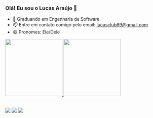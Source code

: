### Olá! Eu sou  o Lucas Araújo 👋





- 🔭 Graduando em Engenharia de Software
- 📫 Entre em contato comigo pelo email: lucasclub69@gmail.com
- 😄 Pronomes: Ele/Dele 



 <a href="https://github.com/Luckeditto">
  <img height="180em" src="https://github-readme-stats.vercel.app/api?username=Luckeditto&show_icons=true&theme=dracula&include_all_commits=true&count_private=true"/>
  <img height="180em" src="https://github-readme-stats.vercel.app/api/top-langs/?username=Luckeditto&layout=compact&langs_count=7&theme=dracula"/>

</div>
<div style="display: inline_block"><br>
  
          
    
</div>
  
  <br>
  
 <div>
    <a href="https://www.instagram.com/lucasz.arauj/" target="_blank"><img src="https://img.shields.io/badge/-Instagram-%23E4405F?style=for-the-badge&logo=instagram&logoColor=white" target="_blank"></a>
   <a href = "mailto:lucasclub69@gmail.com"><img src="https://img.shields.io/badge/-Gmail-%23333?style=for-the-badge&logo=gmail&logoColor=white" target="_blank"></a>
 <a href="https://www.linkedin.com/in/lucas-ara%C3%BAjo-323120220/" target="_blank"><img src="https://img.shields.io/badge/-LinkedIn-%230077B5?style=for-the-badge&logo=linkedin&logoColor=white" target="_blank"></a>
   
   
  
  </div>
   

